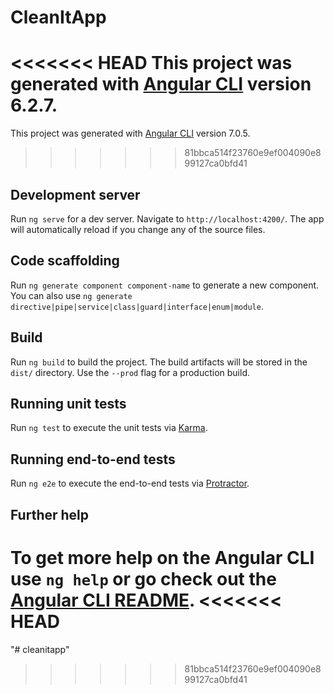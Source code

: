 # CleanItApp

<<<<<<< HEAD
This project was generated with [Angular CLI](https://github.com/angular/angular-cli) version 6.2.7.
=======
This project was generated with [Angular CLI](https://github.com/angular/angular-cli) version 7.0.5.
>>>>>>> 81bbca514f23760e9ef004090e899127ca0bfd41

## Development server

Run `ng serve` for a dev server. Navigate to `http://localhost:4200/`. The app will automatically reload if you change any of the source files.

## Code scaffolding

Run `ng generate component component-name` to generate a new component. You can also use `ng generate directive|pipe|service|class|guard|interface|enum|module`.

## Build

Run `ng build` to build the project. The build artifacts will be stored in the `dist/` directory. Use the `--prod` flag for a production build.

## Running unit tests

Run `ng test` to execute the unit tests via [Karma](https://karma-runner.github.io).

## Running end-to-end tests

Run `ng e2e` to execute the end-to-end tests via [Protractor](http://www.protractortest.org/).

## Further help

To get more help on the Angular CLI use `ng help` or go check out the [Angular CLI README](https://github.com/angular/angular-cli/blob/master/README.md).
<<<<<<< HEAD
=======
"# cleanitapp" 
>>>>>>> 81bbca514f23760e9ef004090e899127ca0bfd41
